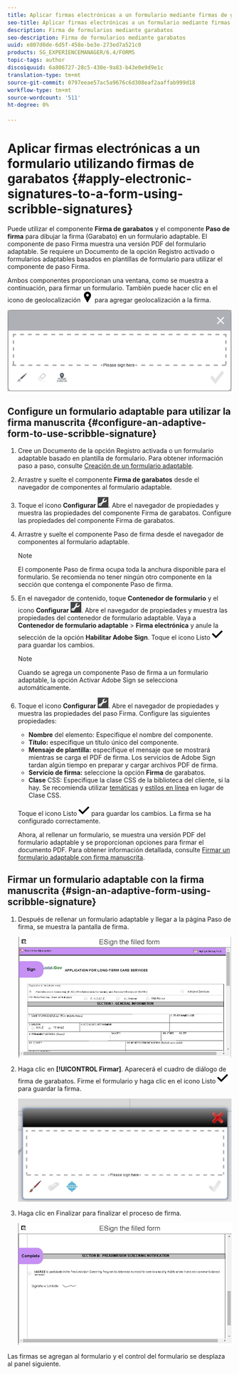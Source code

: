 ```yaml
---
title: Aplicar firmas electrónicas a un formulario mediante firmas de garabatos
seo-title: Aplicar firmas electrónicas a un formulario mediante firmas de garabatos
description: Firma de formularios mediante garabatos
seo-description: Firma de formularios mediante garabatos
uuid: e807d0de-6d5f-458e-be3e-273ed7a521c0
products: SG_EXPERIENCEMANAGER/6.4/FORMS
topic-tags: author
discoiquuid: 6a806727-28c5-430e-9a83-b43e0e9d9e1c
translation-type: tm+mt
source-git-commit: 0797eeae57ac5a9676c6d308eaf2aaffab999d18
workflow-type: tm+mt
source-wordcount: '511'
ht-degree: 0%

---
```



# Aplicar firmas electrónicas a un formulario utilizando firmas de garabatos {#apply-electronic-signatures-to-a-form-using-scribble-signatures}

Puede utilizar el componente **Firma de garabatos** y el componente **Paso de firma** para dibujar la firma (Garabato) en un formulario adaptable. El componente de paso Firma muestra una versión PDF del formulario adaptable. Se requiere un Documento de la opción Registro activado o formularios adaptables basados en plantillas de formulario para utilizar el componente de paso Firma.

Ambos componentes proporcionan una ventana, como se muestra a continuación, para firmar un formulario. También puede hacer clic en el icono de geolocalización ![aem_6_3_geolocation](assets/aem_6_3_geolocation.png) para agregar geolocalización a la firma.

![Cuadro de diálogo de firma manuscrita](assets/scribble-signature.png)

## Configure un formulario adaptable para utilizar la firma manuscrita {#configure-an-adaptive-form-to-use-scribble-signature}

1. Cree un Documento de la opción Registro activada o un formulario adaptable basado en plantilla de formulario. Para obtener información paso a paso, consulte [Creación de un formulario adaptable](/help/forms/using/creating-adaptive-form.md).
1. Arrastre y suelte el componente **Firma de garabatos** desde el navegador de componentes al formulario adaptable.
1. Toque el icono **Configurar** ![configurar](assets/configure.png). Abre el navegador de propiedades y muestra las propiedades del componente Firma de garabatos. Configure las propiedades del componente Firma de garabatos.
1. Arrastre y suelte el componente Paso de firma desde el navegador de componentes al formulario adaptable.

   >[!NOTE]
   >
   >El componente Paso de firma ocupa toda la anchura disponible para el formulario. Se recomienda no tener ningún otro componente en la sección que contenga el componente Paso de firma.

1. En el navegador de contenido, toque **Contenedor de formulario** y el icono **Configurar** ![configurar](assets/configure.png). Abre el navegador de propiedades y muestra las propiedades del contenedor de formulario adaptable. Vaya a **Contenedor de formulario adaptable** > **Firma electrónica** y anule la selección de la opción **Habilitar Adobe Sign**. Toque el icono Listo ![aem_6_3_forms_save](assets/aem_6_3_forms_save.png) para guardar los cambios.

   >[!NOTE]
   >
   >Cuando se agrega un componente Paso de firma a un formulario adaptable, la opción Activar Adobe Sign se selecciona automáticamente.

1. Toque el icono **Configurar** ![configurar](assets/configure.png). Abre el navegador de propiedades y muestra las propiedades del paso Firma. Configure las siguientes propiedades:

   * **Nombre** del elemento: Especifique el nombre del componente.
   * **Título:** especifique un título único del componente.
   * **Mensaje de plantilla:** especifique el mensaje que se mostrará mientras se carga el PDF de firma. Los servicios de Adobe Sign tardan algún tiempo en preparar y cargar archivos PDF de firma.
   * **Servicio de firma:** seleccione la opción  **Firma** de garabatos.
   * **Clase** CSS: Especifique la clase CSS de la biblioteca del cliente, si la hay. Se recomienda utilizar [temáticas](/help/forms/using/themes.md) y [estilos en línea](/help/forms/using/inline-style-adaptive-forms.md) en lugar de Clase CSS.

   Toque el icono Listo ![aem_6_3_forms_save](assets/aem_6_3_forms_save.png) para guardar los cambios. La firma se ha configurado correctamente.

   Ahora, al rellenar un formulario, se muestra una versión PDF del formulario adaptable y se proporcionan opciones para firmar el documento PDF. Para obtener información detallada, consulte [Firmar un formulario adaptable con firma manuscrita](/help/forms/using/signing-forms-using-scribble.md#p-sign-an-adaptive-form-using-scribble-signature-p).

## Firmar un formulario adaptable con la firma manuscrita {#sign-an-adaptive-form-using-scribble-signature}

1. Después de rellenar un formulario adaptable y llegar a la página Paso de firma, se muestra la pantalla de firma.

   ![Pantalla de firma para la página EchoSign](assets/esignscribblesign.jpg)

1. Haga clic en **[!UICONTROL Firmar]**. Aparecerá el cuadro de diálogo de firma de garabatos. Firme el formulario y haga clic en el icono Listo ![aem_6_3_forms_save](assets/aem_6_3_forms_save.png) para guardar la firma.

   ![Cuadro de diálogo de firma manuscrita](assets/scribblewidget.jpg)

1. Haga clic en Finalizar para finalizar el proceso de firma.

   ![Completar el proceso de firma](assets/scribblecomplete.jpg)

Las firmas se agregan al formulario y el control del formulario se desplaza al panel siguiente.

